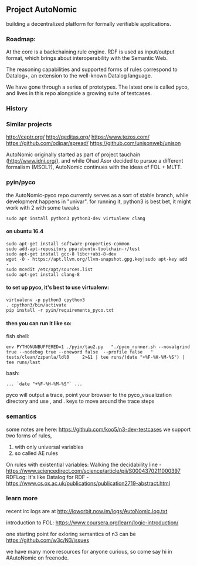 ## Project AutoNomic
building a decentralized platform for formally verifiable applications.
### Roadmap:
At the core is a backchaining rule engine. RDF is used as input/output format, which brings about interoperability with the Semantic Web.

The reasoning capabilities and supported forms of rules correspond to Datalog+, an extension to the well-known Datalog language.

We have gone through a series of prototypes. The latest one is called pyco, and lives in this repo alongside a growing suite of testcases.


### History

### Similar projects
http://ceptr.org/
http://qeditas.org/
https://www.tezos.com/
https://github.com/odipar/spread/
https://github.com/unisonweb/unison

AutoNomic originally started as part of project tauchain (http://www.idni.org/), and while Ohad Asor decided to pursue a different formalism (MSOL?), AutoNomic continues with the ideas of FOL + MLTT.

### pyin/pyco
the AutoNomic-pyco repo currently serves as a sort of stable branch, while development happens in "univar".
for running it, python3 is best bet, it might work with 2 with some tweaks
```
sudo apt install python3 python3-dev virtualenv clang
```
#### on ubuntu 16.4
```
sudo apt-get install software-properties-common
sudo add-apt-repository ppa:ubuntu-toolchain-r/test
sudo apt-get install gcc-8 libc++abi-8-dev
wget -O - https://apt.llvm.org/llvm-snapshot.gpg.key|sudo apt-key add -
sudo mcedit /etc/apt/sources.list
sudo apt-get install clang-8
```
#### to set up pyco, it's best to use virtualenv:
```
virtualenv -p python3 cpython3
. cpython3/bin/activate
pip install -r pyin/requirements_pyco.txt 
```

#### then you can run it like so:
fish shell:
```
env PYTHONUNBUFFERED=1 ./pyin/tau2.py   "./pyco_runner.sh --novalgrind  true --nodebug true --oneword false  --profile false   " tests/clean/zzpanla/ldl0     2>&1 | tee runs/(date "+%F-%H-%M-%S") | tee runs/last
```
bash:
```
... `date "+%F-%H-%M-%S"` ...
```
pyco will output a trace, point your browser to the pyco_visualization directory and use , and . keys to move around the trace steps

### semantics
some notes are here: https://github.com/koo5/n3-dev-testcases
we support two forms of rules, 
1) with only universal variables
2) so called AE rules

On rules with existential variables: Walking the decidability line - https://www.sciencedirect.com/science/article/pii/S0004370211000397
RDFLog: It's like Datalog for RDF - https://www.cs.ox.ac.uk/publications/publication2719-abstract.html


### learn more
recent irc logs are at http://loworbit.now.im/logs/AutoNomic.log.txt

introduction to FOL: https://www.coursera.org/learn/logic-introduction/

one starting point for exloring semantics of n3 can be https://github.com/w3c/N3/issues

we have many more resources for anyone curious, so come say hi 
in #AutoNomic on freenode.
